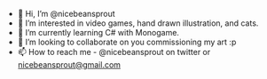 - 👋 Hi, I’m @nicebeansprout
- 👀 I’m interested in video games, hand drawn illustration, and cats.
- 🌱 I’m currently learning C# with Monogame.
- 💞️ I’m looking to collaborate on you commissioning my art :p
- 📫 How to reach me - @nicebeansprout on twitter or nicebeansprout@gmail.com

<!---
nicebeansprout/nicebeansprout is a ✨ special ✨ repository because its `README.md` (this file) appears on your GitHub profile.
You can click the Preview link to take a look at your changes.
--->
